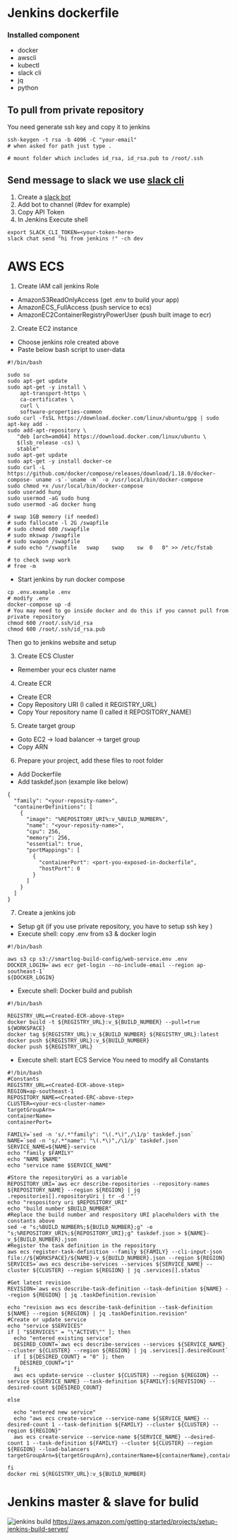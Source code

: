 # Jenkins dockerfile
### Installed component
- docker
- awscli
- kubectl
- slack cli
- jq
- python

## To pull from private repository
You need generate ssh key and copy it to jenkins
```
ssh-keygen -t rsa -b 4096 -C "your-email"
# when asked for path just type .

# mount folder which includes id_rsa, id_rsa.pub to /root/.ssh
```

## Send message to slack we use [slack cli](https://github.com/rockymadden/slack-cli)

1. Create a [slack bot](https://my.slack.com/services/new/bot)
2. Add bot to channel (#dev for example)
2. Copy API Token
3. In Jenkins Execute shell
```
export SLACK_CLI_TOKEN=<your-token-here>
slack chat send "hi from jenkins !" -ch dev
```

# AWS ECS
1. Create IAM call jenkins Role
- AmazonS3ReadOnlyAccess (get .env to build your app)
- AmazonECS_FullAccess (push service to ecs)
- AmazonEC2ContainerRegistryPowerUser (push built image to ecr)

2. Create EC2 instance
- Choose jenkins role created above
- Paste below bash script to user-data
```
#!/bin/bash

sudo su
sudo apt-get update
sudo apt-get -y install \
    apt-transport-https \
    ca-certificates \
    curl \
    software-properties-common
sudo curl -fsSL https://download.docker.com/linux/ubuntu/gpg | sudo apt-key add -
sudo add-apt-repository \
   "deb [arch=amd64] https://download.docker.com/linux/ubuntu \
   $(lsb_release -cs) \
   stable"
sudo apt-get update
sudo apt-get -y install docker-ce
sudo curl -L https://github.com/docker/compose/releases/download/1.18.0/docker-compose-`uname -s`-`uname -m` -o /usr/local/bin/docker-compose
sudo chmod +x /usr/local/bin/docker-compose
sudo useradd hung
sudo usermod -aG sudo hung
sudo usermod -aG docker hung

# swap 1GB memory (if needed)
# sudo fallocate -l 2G /swapfile
# sudo chmod 600 /swapfile
# sudo mkswap /swapfile
# sudo swapon /swapfile
# sudo echo "/swapfile   swap    swap    sw  0   0" >> /etc/fstab

# to check swap work
# free -m
```
- Start jenkins by run docker compose
```
cp .env.example .env
# modify .env
docker-compose up -d
# You may need to go inside docker and do this if you cannot pull from private repository
chmod 600 /root/.ssh/id_rsa
chmod 600 /root/.ssh/id_rsa.pub
```
Then go to jenkins website and setup

3. Create ECS Cluster
- Remember your ecs cluster name

4. Create ECR
- Create ECR
- Copy Repository URI (I called it REGISTRY_URL)
- Copy Your repository name (I called it REPOSITORY_NAME)

5. Create target group
- Goto EC2 -> load balancer -> target group
- Copy ARN

6. Prepare your project, add these files to root folder
- Add Dockerfile
- Add taskdef.json (example like below)
```
{
  "family": "<your-reposity-name>",
  "containerDefinitions": [
    {
      "image": "%REPOSITORY_URI%:v_%BUILD_NUMBER%",
      "name": "<your-reposity-name>",
      "cpu": 256,
      "memory": 256,
      "essential": true,
      "portMappings": [
        {
          "containerPort": <port-you-exposed-in-dockerfile",
          "hostPort": 0
        }
      ]
    }
  ]
}

```

7. Create a jenkins job
- Setup git (if you use private repository, you have to setup ssh key )
- Execute shell: copy .env from s3 & docker login
```
#!/bin/bash

aws s3 cp s3://smartlog-build-config/web-service.env .env
DOCKER_LOGIN=`aws ecr get-login --no-include-email --region ap-southeast-1`
${DOCKER_LOGIN}
```

- Execute shell: Docker build and publish
```
#!/bin/bash

REGISTRY_URL=<Created-ECR-above-step>
docker build -t ${REGISTRY_URL}:v_${BUILD_NUMBER} --pull=true ${WORKSPACE}
docker tag ${REGISTRY_URL}:v_${BUILD_NUMBER} ${REGISTRY_URL}:latest
docker push ${REGISTRY_URL}:v_${BUILD_NUMBER}
docker push ${REGISTRY_URL}
```

- Execute shell: start ECS Service
You need to modify all Constants
```
#!/bin/bash
#Constants
REGISTRY_URL=<Created-ECR-above-step>
REGION=ap-southeast-1
REPOSITORY_NAME=<Created-ERC-above-step>
CLUSTER=<your-ecs-cluster-name>
targetGroupArn=
containerName=
containerPort=

FAMILY=`sed -n 's/.*"family": "\(.*\)",/\1/p' taskdef.json`
NAME=`sed -n 's/.*"name": "\(.*\)",/\1/p' taskdef.json`
SERVICE_NAME=${NAME}-service
echo "family $FAMILY"
echo "NAME $NAME"
echo "service name $SERVICE_NAME"

#Store the repositoryUri as a variable
REPOSITORY_URI=`aws ecr describe-repositories --repository-names ${REPOSITORY_NAME} --region ${REGION} | jq .repositories[].repositoryUri | tr -d '"'`
echo "respository uri $REPOSITORY_URI"
echo "build number $BUILD_NUMBER"
#Replace the build number and respository URI placeholders with the constants above
sed -e "s;%BUILD_NUMBER%;${BUILD_NUMBER};g" -e "s;%REPOSITORY_URI%;${REPOSITORY_URI};g" taskdef.json > ${NAME}-v_${BUILD_NUMBER}.json
#Register the task definition in the repository
aws ecs register-task-definition --family ${FAMILY} --cli-input-json file://${WORKSPACE}/${NAME}-v_${BUILD_NUMBER}.json --region ${REGION}
SERVICES=`aws ecs describe-services --services ${SERVICE_NAME} --cluster ${CLUSTER} --region ${REGION} | jq .services[].status`

#Get latest revision
REVISION=`aws ecs describe-task-definition --task-definition ${NAME} --region ${REGION} | jq .taskDefinition.revision`

echo "revision aws ecs describe-task-definition --task-definition ${NAME} --region ${REGION} | jq .taskDefinition.revision"
#Create or update service
echo "service $SERVICES"
if [ "$SERVICES" = "\"ACTIVE\"" ]; then
  echo "entered existing service"
  DESIRED_COUNT=`aws ecs describe-services --services ${SERVICE_NAME} --cluster ${CLUSTER} --region ${REGION} | jq .services[].desiredCount`
  if [ ${DESIRED_COUNT} = "0" ]; then
    DESIRED_COUNT="1"
  fi
  aws ecs update-service --cluster ${CLUSTER} --region ${REGION} --service ${SERVICE_NAME} --task-definition ${FAMILY}:${REVISION} --desired-count ${DESIRED_COUNT}

else

  echo "entered new service"
  echo "aws ecs create-service --service-name ${SERVICE_NAME} --desired-count 1 --task-definition ${FAMILY} --cluster ${CLUSTER} --region ${REGION}"
  aws ecs create-service --service-name ${SERVICE_NAME} --desired-count 1 --task-definition ${FAMILY} --cluster ${CLUSTER} --region ${REGION} --load-balancers targetGroupArn=${targetGroupArn},containerName=${containerName},containerPort=${containerPort}

fi
docker rmi ${REGISTRY_URL}:v_${BUILD_NUMBER}
```

# Jenkins master & slave for bulid
![jenkins build](https://d1.awsstatic.com/Projects/P5505030/arch-diagram_jenkins.7677f587a3727562ec4e6c7e69ed594729cab171.png)
https://aws.amazon.com/getting-started/projects/setup-jenkins-build-server/
